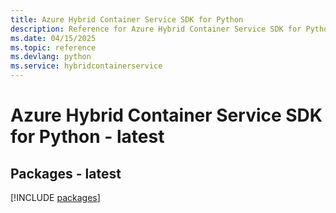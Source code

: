 ```yaml
---
title: Azure Hybrid Container Service SDK for Python
description: Reference for Azure Hybrid Container Service SDK for Python
ms.date: 04/15/2025
ms.topic: reference
ms.devlang: python
ms.service: hybridcontainerservice
---
```

# Azure Hybrid Container Service SDK for Python - latest
## Packages - latest
[!INCLUDE [packages](hybrid-container-service-index.md)]